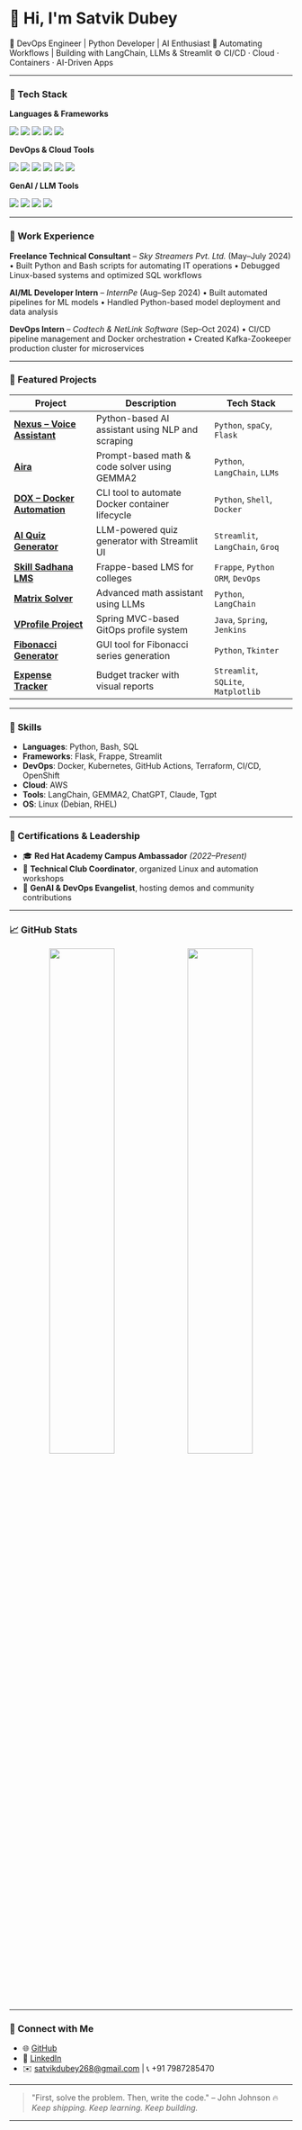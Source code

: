 

# 👋 Hi, I'm Satvik Dubey

🚀 DevOps Engineer | Python Developer | AI Enthusiast
🧠 Automating Workflows | Building with LangChain, LLMs & Streamlit
⚙️ CI/CD · Cloud · Containers · AI-Driven Apps

---

### 🧰 Tech Stack

**Languages & Frameworks**

<p>
  <img src="https://img.shields.io/badge/Python-3776AB?style=flat-square&logo=python&logoColor=white"/>
  <img src="https://img.shields.io/badge/Bash-4EAA25?style=flat-square&logo=gnubash&logoColor=white"/>
  <img src="https://img.shields.io/badge/Streamlit-FF4B4B?style=flat-square&logo=streamlit&logoColor=white"/>
  <img src="https://img.shields.io/badge/Flask-000000?style=flat-square&logo=flask&logoColor=white"/>
  <img src="https://img.shields.io/badge/Frappe-009688?style=flat-square&logo=frappe&logoColor=white"/>
</p>

**DevOps & Cloud Tools**

<p>
  <img src="https://img.shields.io/badge/Docker-2496ED?style=flat-square&logo=docker&logoColor=white"/>
  <img src="https://img.shields.io/badge/Kubernetes-326CE5?style=flat-square&logo=kubernetes&logoColor=white"/>
  <img src="https://img.shields.io/badge/Terraform-7B42BC?style=flat-square&logo=terraform&logoColor=white"/>
  <img src="https://img.shields.io/badge/GitHub_Actions-2088FF?style=flat-square&logo=github-actions&logoColor=white"/>
  <img src="https://img.shields.io/badge/AWS-FF9900?style=flat-square&logo=amazonaws&logoColor=white"/>
  <img src="https://img.shields.io/badge/Linux-FCC624?style=flat-square&logo=linux&logoColor=black"/>
</p>

**GenAI / LLM Tools**

<p>
  <img src="https://img.shields.io/badge/LangChain-black?style=flat-square&logo=langchain&logoColor=white"/>
  <img src="https://img.shields.io/badge/OpenAI-412991?style=flat-square&logo=openai&logoColor=white"/>
  <img src="https://img.shields.io/badge/Claude-000000?style=flat-square"/>
  <img src="https://img.shields.io/badge/Groq-FF5E5B?style=flat-square"/>
</p>

---

### 💼 Work Experience

**Freelance Technical Consultant** – *Sky Streamers Pvt. Ltd.* (May–July 2024)
• Built Python and Bash scripts for automating IT operations
• Debugged Linux-based systems and optimized SQL workflows

**AI/ML Developer Intern** – *InternPe* (Aug–Sep 2024)
• Built automated pipelines for ML models
• Handled Python-based model deployment and data analysis

**DevOps Intern** – *Codtech & NetLink Software* (Sep–Oct 2024)
• CI/CD pipeline management and Docker orchestration
• Created Kafka-Zookeeper production cluster for microservices

---

### 📌 Featured Projects

| Project                                                                                        | Description                                      | Tech Stack                          |
| ---------------------------------------------------------------------------------------------- | ------------------------------------------------ | ----------------------------------- |
| [**Nexus – Voice Assistant**](https://github.com/Dubeysatvik123/Nexus_The_Voice_Assistant.git) | Python-based AI assistant using NLP and scraping | `Python`, `spaCy`, `Flask`          |
| [**Aira**](https://github.com/Dubeysatvik123/aira.git)                                         | Prompt-based math & code solver using GEMMA2     | `Python`, `LangChain`, `LLMs`       |
| [**DOX – Docker Automation**](https://github.com/Dubeysatvik123/docker_automation)             | CLI tool to automate Docker container lifecycle  | `Python`, `Shell`, `Docker`         |
| [**AI Quiz Generator**](https://github.com/Dubeysatvik123/AI_quiz_Generator.git)               | LLM-powered quiz generator with Streamlit UI     | `Streamlit`, `LangChain`, `Groq`    |
| [**Skill Sadhana LMS**](http://skillsadhana1.frappe.cloud)                                     | Frappe-based LMS for colleges                    | `Frappe`, `Python ORM`, `DevOps`    |
| [**Matrix Solver**](https://github.com/Dubeysatvik123/Matrix)                                  | Advanced math assistant using LLMs               | `Python`, `LangChain`               |
| [**VProfile Project**](https://github.com/Dubeysatvik123/Vprofile_project)                     | Spring MVC-based GitOps profile system           | `Java`, `Spring`, `Jenkins`         |
| [**Fibonacci Generator**](https://github.com/Dubeysatvik123/CodeAlpha_FIBONACCI_GENERATOR)     | GUI tool for Fibonacci series generation         | `Python`, `Tkinter`                 |
| [**Expense Tracker**](https://github.com/Dubeysatvik123/streamlit-expense-tracker)             | Budget tracker with visual reports               | `Streamlit`, `SQLite`, `Matplotlib` |

---

### 🧠 Skills

* **Languages**: Python, Bash, SQL
* **Frameworks**: Flask, Frappe, Streamlit
* **DevOps**: Docker, Kubernetes, GitHub Actions, Terraform, CI/CD, OpenShift
* **Cloud**: AWS
* **Tools**: LangChain, GEMMA2, ChatGPT, Claude, Tgpt
* **OS**: Linux (Debian, RHEL)

---

### 🏅 Certifications & Leadership

* 🎓 **Red Hat Academy Campus Ambassador** *(2022–Present)*
* 🔧 **Technical Club Coordinator**, organized Linux and automation workshops
* 🧠 **GenAI & DevOps Evangelist**, hosting demos and community contributions

---

### 📈 GitHub Stats

<p align="center">
  <img src="https://github-readme-stats.vercel.app/api?username=Dubeysatvik123&show_icons=true&theme=tokyonight" width="48%" />
  <img src="https://github-readme-streak-stats.herokuapp.com/?user=Dubeysatvik123&theme=tokyonight" width="48%" />
</p>

---

### 📢 Connect with Me

* 🌐 [GitHub](https://github.com/Dubeysatvik123)
* 💼 [LinkedIn](https://www.linkedin.com/in/satvik-dubey-8477ab23b)
* ✉️ [satvikdubey268@gmail.com](mailto:satvikdubey268@gmail.com) | 📞 +91 7987285470

---

> "First, solve the problem. Then, write the code." – John Johnson
> 🔥 *Keep shipping. Keep learning. Keep building.*

---
